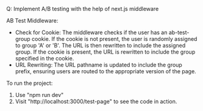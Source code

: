 Q: Implement A/B testing with the help of next.js middleware

AB Test Middleware:

* Check for Cookie: The middleware checks if the user has an ab-test-group cookie. If the cookie is not present, the user is randomly assigned to group 'A' or 'B'. The URL is then rewritten to include the assigned group.
  If the cookie is present, the URL is rewritten to include the group specified in the cookie.
* URL Rewriting: The URL pathname is updated to include the group prefix, ensuring users are routed to the appropriate version of the page.

To run the project:
  1. Use "npm run dev"
  2. Visit "http://localhost:3000/test-page" to see the code in action.
  
